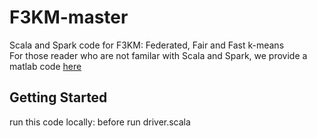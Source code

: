 # F3KM-master
Scala and Spark code for F3KM: Federated, Fair and Fast k-means <br>
For those reader who are not familar with Scala and Spark, we provide a matlab code [here](https://github.com/zsk66/F3KM-MATLAB)
## Getting Started
run this code locally:
before
run driver.scala
